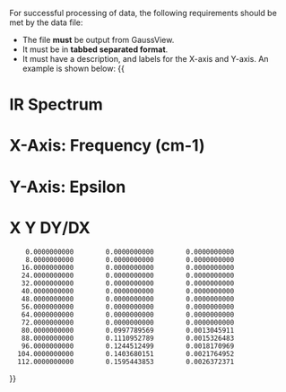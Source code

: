 For successful processing of data, the following requirements should be met by the data file:
* The file **must** be output from GaussView.
* It must be in **tabbed separated format**.
* It must have a description, and labels for the X-axis and Y-axis.
An example is shown below:
{{
# IR Spectrum
# X-Axis:  Frequency (cm-1)
# Y-Axis:  Epsilon
#                  X                   Y               DY/DX
        0.0000000000        0.0000000000        0.0000000000
        8.0000000000        0.0000000000        0.0000000000
       16.0000000000        0.0000000000        0.0000000000
       24.0000000000        0.0000000000        0.0000000000
       32.0000000000        0.0000000000        0.0000000000
       40.0000000000        0.0000000000        0.0000000000
       48.0000000000        0.0000000000        0.0000000000
       56.0000000000        0.0000000000        0.0000000000
       64.0000000000        0.0000000000        0.0000000000
       72.0000000000        0.0000000000        0.0000000000
       80.0000000000        0.0997789569        0.0013045911
       88.0000000000        0.1110952789        0.0015326483
       96.0000000000        0.1244512499        0.0018170969
      104.0000000000        0.1403680151        0.0021764952
      112.0000000000        0.1595443853        0.0026372371
}}
